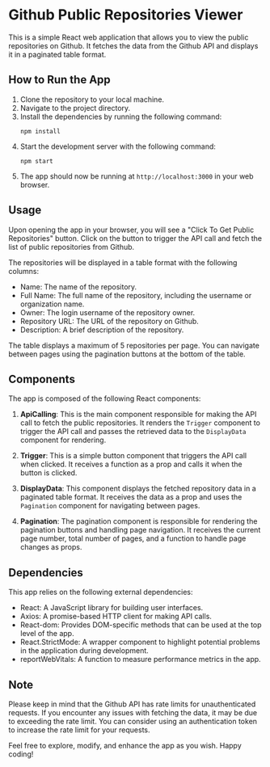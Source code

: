 # Github Public Repositories Viewer

This is a simple React web application that allows you to view the public repositories on Github. It fetches the data from the Github API and displays it in a paginated table format.

## How to Run the App

1. Clone the repository to your local machine.
2. Navigate to the project directory.
3. Install the dependencies by running the following command:
   ```
   npm install
   ```
4. Start the development server with the following command:
   ```
   npm start
   ```
5. The app should now be running at `http://localhost:3000` in your web browser.

## Usage

Upon opening the app in your browser, you will see a "Click To Get Public Repositories" button. Click on the button to trigger the API call and fetch the list of public repositories from Github.

The repositories will be displayed in a table format with the following columns:

- Name: The name of the repository.
- Full Name: The full name of the repository, including the username or organization name.
- Owner: The login username of the repository owner.
- Repository URL: The URL of the repository on Github.
- Description: A brief description of the repository.

The table displays a maximum of 5 repositories per page. You can navigate between pages using the pagination buttons at the bottom of the table.

## Components

The app is composed of the following React components:

1. **ApiCalling**: This is the main component responsible for making the API call to fetch the public repositories. It renders the `Trigger` component to trigger the API call and passes the retrieved data to the `DisplayData` component for rendering.

2. **Trigger**: This is a simple button component that triggers the API call when clicked. It receives a function as a prop and calls it when the button is clicked.

3. **DisplayData**: This component displays the fetched repository data in a paginated table format. It receives the data as a prop and uses the `Pagination` component for navigating between pages.

4. **Pagination**: The pagination component is responsible for rendering the pagination buttons and handling page navigation. It receives the current page number, total number of pages, and a function to handle page changes as props.

## Dependencies

This app relies on the following external dependencies:

- React: A JavaScript library for building user interfaces.
- Axios: A promise-based HTTP client for making API calls.
- React-dom: Provides DOM-specific methods that can be used at the top level of the app.
- React.StrictMode: A wrapper component to highlight potential problems in the application during development.
- reportWebVitals: A function to measure performance metrics in the app.

## Note

Please keep in mind that the Github API has rate limits for unauthenticated requests. If you encounter any issues with fetching the data, it may be due to exceeding the rate limit. You can consider using an authentication token to increase the rate limit for your requests.

Feel free to explore, modify, and enhance the app as you wish. Happy coding!
